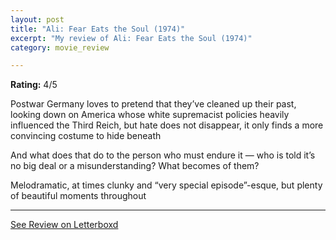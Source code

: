 ```yaml
---
layout: post
title: "Ali: Fear Eats the Soul (1974)"
excerpt: "My review of Ali: Fear Eats the Soul (1974)"
category: movie_review

---
```


**Rating:** 4/5

Postwar Germany loves to pretend that they’ve cleaned up their past, looking down on America whose white supremacist policies heavily influenced the Third Reich, but hate does not disappear, it only finds a more convincing costume to hide beneath

And what does that do to the person who must endure it — who is told it’s no big deal or a misunderstanding? What becomes of them?

Melodramatic, at times clunky and “very special episode”-esque, but plenty of beautiful moments throughout

<hr>

[See Review on Letterboxd](https://boxd.it/3CqkSF)
